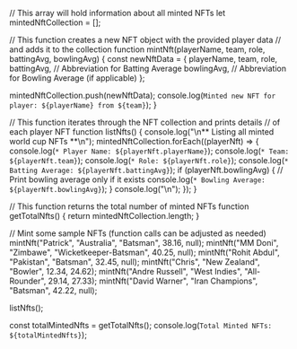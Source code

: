 // This array will hold information about all minted NFTs
let mintedNftCollection = [];

// This function creates a new NFT object with the provided player data
// and adds it to the collection
function mintNft(playerName, team, role, battingAvg, bowlingAvg) {
  const newNftData = {
    playerName,
    team,
    role,
    battingAvg, // Abbreviation for Batting Average
    bowlingAvg, // Abbreviation for Bowling Average (if applicable)
  };

  mintedNftCollection.push(newNftData);
  console.log(`Minted new NFT for player: ${playerName} from ${team}`);
}

// This function iterates through the NFT collection and prints details
// of each player NFT
function listNfts() {
  console.log("\n** Listing all minted world cup NFTs **\n");
  mintedNftCollection.forEach((playerNft) => {
    console.log(`* Player Name: ${playerNft.playerName}`);
    console.log(`* Team: ${playerNft.team}`);
    console.log(`* Role: ${playerNft.role}`);
    console.log(`* Batting Average: ${playerNft.battingAvg}`);
    if (playerNft.bowlingAvg) { // Print bowling average only if it exists
      console.log(`* Bowling Average: ${playerNft.bowlingAvg}`);
    }
    console.log("\n");
  });
}

// This function returns the total number of minted NFTs
function getTotalNfts() {
  return mintedNftCollection.length;
}

// Mint some sample NFTs (function calls can be adjusted as needed)
mintNft("Patrick", "Australia", "Batsman", 38.16, null);
mintNft("MM Doni", "Zimbawe", "Wicketkeeper-Batsman", 40.25, null);
mintNft("Rohit Abdul", "Pakistan", "Batsman", 32.45, null);
mintNft("Chris", "New Zealand", "Bowler", 12.34, 24.62);
mintNft("Andre Russell", "West Indies", "All-Rounder", 29.14, 27.33);
mintNft("David Warner", "Iran Champions", "Batsman", 42.22, null);


listNfts();

const totalMintedNfts = getTotalNfts();
console.log(`Total Minted NFTs: ${totalMintedNfts}`);
